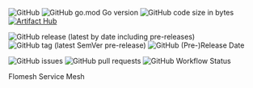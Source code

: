![GitHub](https://img.shields.io/github/license/flomesh-io/fsm)
![GitHub go.mod Go version](https://img.shields.io/github/go-mod/go-version/flomesh-io/fsm)
![GitHub code size in bytes](https://img.shields.io/github/languages/code-size/flomesh-io/fsm)
[![Artifact Hub](https://img.shields.io/endpoint?url=https://artifacthub.io/badge/repository/fsm)](https://artifacthub.io/packages/search?repo=fsm)

![GitHub release (latest by date including pre-releases)](https://img.shields.io/github/v/release/flomesh-io/fsm?include_prereleases)
![GitHub tag (latest SemVer pre-release)](https://img.shields.io/github/v/tag/flomesh-io/fsm?include_prereleases)
![GitHub (Pre-)Release Date](https://img.shields.io/github/release-date-pre/flomesh-io/fsm)

![GitHub issues](https://img.shields.io/github/issues-raw/flomesh-io/fsm)
![GitHub pull requests](https://img.shields.io/github/issues-pr/flomesh-io/fsm)
![GitHub Workflow Status](https://img.shields.io/github/workflow/status/flomesh-io/fsm/release)


Flomesh Service Mesh
